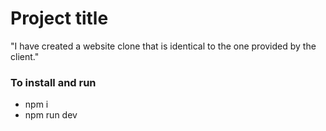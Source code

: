 # Project title 
"I have created a website clone that is identical to the one provided by the client."

### To install and run 

* npm i
* npm run dev  
